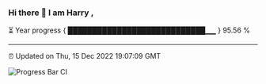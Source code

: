 ### Hi there 👋 I am Harry , 

⏳ Year progress { ████████████████████████████▁▁ } 95.56 %

---

⏰ Updated on Thu, 15 Dec 2022 19:07:09 GMT

![Progress Bar CI](https://github.com/duykhang68/duykhang68/workflows/Progress%20Bar%20CI/badge.svg)
